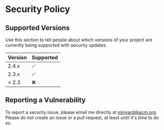 # Security Policy

## Supported Versions

Use this section to tell people about which versions of your project are
currently being supported with security updates.

| Version | Supported          |
| ------- | ------------------ |
| 2.4.x   | :white_check_mark: |
| 2.3.x   | :white_check_mark: |
| < 2.3   | :x:                |

## Reporting a Vulnerability

To report a security issue, please email me directly at minyard@acm.org.
Please do not create an issue or a pull request, at least until it's
time to do so.
